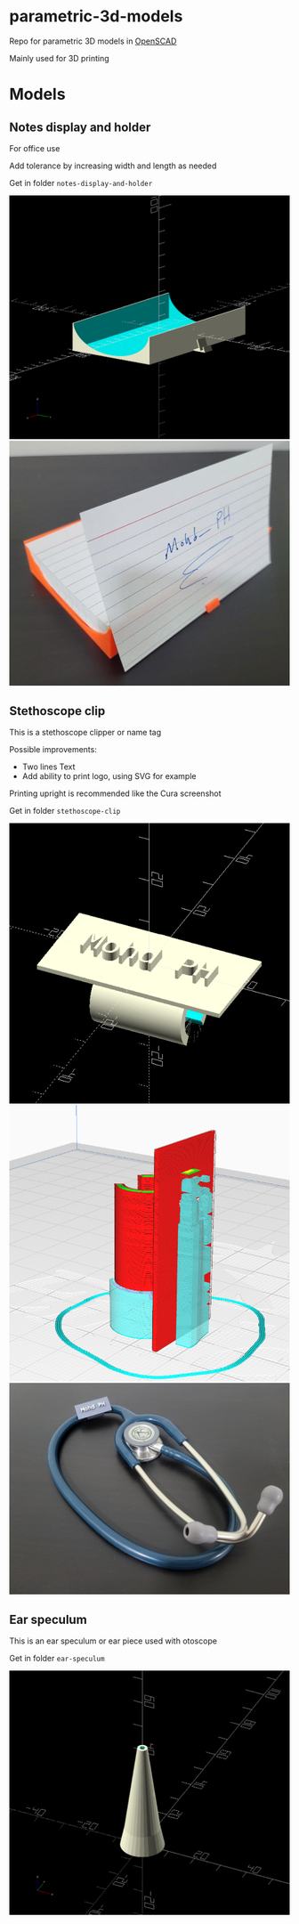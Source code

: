 # parametric-3d-models

Repo for parametric 3D models in [OpenSCAD](https://openscad.org/)

Mainly used for 3D printing

# Models

## Notes display and holder

For office use

Add tolerance by increasing width and length as needed

Get in folder `notes-display-and-holder`

![Notes display image 1](./notes-display-and-holder/images/1.png)
![Notes display image 2](./notes-display-and-holder/images/2.jpg)

## Stethoscope clip

This is a stethoscope clipper or name tag

Possible improvements:

- Two lines Text
- Add ability to print logo, using SVG for example

Printing upright is recommended like the Cura screenshot

Get in folder `stethoscope-clip`

![Stethoscope clip 1](./stethoscope-clip/images/1.png)
![Stethoscope clip 2](./stethoscope-clip/images/2.png)
![Stethoscope clip 3](./stethoscope-clip/images/3.jpg)

## Ear speculum

This is an ear speculum or ear piece used with otoscope

Get in folder `ear-speculum`

![Ear speculum 1](./ear-speculum/images/1.png)
